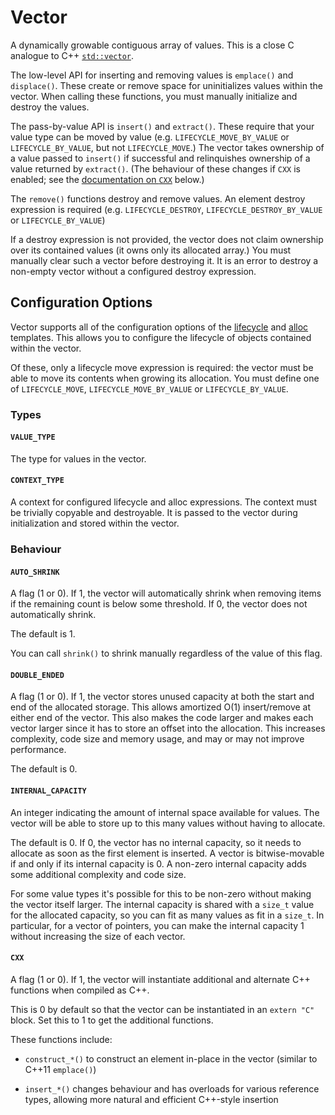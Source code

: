 # Vector

A dynamically growable contiguous array of values. This is a close C analogue to C++ [`std::vector`](https://en.cppreference.com/w/cpp/container/vector).

The low-level API for inserting and removing values is `emplace()` and `displace()`. These create or remove space for uninitializes values within the vector. When calling these functions, you must manually initialize and destroy the values.

The pass-by-value API is `insert()` and `extract()`. These require that your value type can be moved by value (e.g. `LIFECYCLE_MOVE_BY_VALUE` or `LIFECYCLE_BY_VALUE`, but not `LIFECYCLE_MOVE`.) The vector takes ownership of a value passed to `insert()` if successful and relinquishes ownership of a value returned by `extract()`. (The behaviour of these changes if `CXX` is enabled; see the [documentation on `CXX`](#cxx) below.)

The `remove()` functions destroy and remove values. An element destroy expression is required (e.g. `LIFECYCLE_DESTROY`, `LIFECYCLE_DESTROY_BY_VALUE` or `LIFECYCLE_BY_VALUE`)

If a destroy expression is not provided, the vector does not claim ownership over its contained values (it owns only its allocated array.) You must manually clear such a vector before destroying it. It is an error to destroy a non-empty vector without a configured destroy expression.



## Configuration Options

Vector supports all of the configuration options of the [lifecycle](../lifecycle/) and [alloc](../alloc/) templates. This allows you to configure the lifecycle of objects contained within the vector.

Of these, only a lifecycle move expression is required: the vector must be able to move its contents when growing its allocation. You must define one of `LIFECYCLE_MOVE`, `LIFECYCLE_MOVE_BY_VALUE` or `LIFECYCLE_BY_VALUE`.

### Types

#### `VALUE_TYPE`

The type for values in the vector.

#### `CONTEXT_TYPE`

A context for configured lifecycle and alloc expressions. The context must be trivially copyable and destroyable. It is passed to the vector during initialization and stored within the vector.

### Behaviour

#### `AUTO_SHRINK`

A flag (1 or 0). If 1, the vector will automatically shrink when removing items if the remaining count is below some threshold. If 0, the vector does not automatically shrink.

The default is 1.

You can call `shrink()` to shrink manually regardless of the value of this flag.

#### `DOUBLE_ENDED`

A flag (1 or 0). If 1, the vector stores unused capacity at both the start and end of the allocated storage. This allows amortized O(1) insert/remove at either end of the vector. This also makes the code larger and makes each vector larger since it has to store an offset into the allocation. This increases complexity, code size and memory usage, and may or may not improve performance.

The default is 0.

#### `INTERNAL_CAPACITY`

An integer indicating the amount of internal space available for values. The vector will be able to store up to this many values without having to allocate.

The default is 0. If 0, the vector has no internal capacity, so it needs to allocate as soon as the first element is inserted. A vector is bitwise-movable if and only if its internal capacity is 0. A non-zero internal capacity adds some additional complexity and code size.

For some value types it's possible for this to be non-zero without making the vector itself larger. The internal capacity is shared with a `size_t` value for the allocated capacity, so you can fit as many values as fit in a `size_t`. In particular, for a vector of pointers, you can make the internal capacity 1 without increasing the size of each vector.

#### `CXX`

A flag (1 or 0). If 1, the vector will instantiate additional and alternate C++ functions when compiled as C++.

This is 0 by default so that the vector can be instantiated in an `extern "C"` block. Set this to 1 to get the additional functions.

These functions include:

- `construct_*()` to construct an element in-place in the vector (similar to C++11 `emplace()`)

- `insert_*()` changes behaviour and has overloads for various reference types, allowing more natural and efficient C++-style insertion

